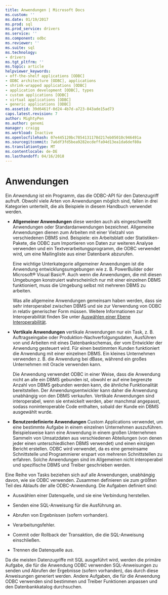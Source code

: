 ```yaml
---
title: Anwendungen | Microsoft Docs
ms.custom: ''
ms.date: 01/19/2017
ms.prod: sql
ms.prod_service: drivers
ms.service: ''
ms.component: odbc
ms.reviewer: ''
ms.suite: sql
ms.technology:
- drivers
ms.tgt_pltfrm: ''
ms.topic: article
helpviewer_keywords:
- off-the-shelf applications [ODBC]
- ODBC architecture [ODBC], applications
- shrink-wrapped applications [ODBC]
- application development [ODBC], types
- custom applications [ODBC]
- virtual applications [ODBC]
- generic applications [ODBC]
ms.assetid: 39d6461f-0d24-4b7d-a723-843ade15ad73
caps.latest.revision: 7
author: MightyPen
ms.author: genemi
manager: craigg
ms.workload: Inactive
ms.openlocfilehash: 07e445120bc7854131178d217eb05010c946491a
ms.sourcegitcommit: 7a6df3fd5bea9282ecdeffa94d13ea1da6def80a
ms.translationtype: MT
ms.contentlocale: de-DE
ms.lasthandoff: 04/16/2018
---
```

# <a name="applications"></a>Anwendungen
Ein *Anwendung* ist ein Programm, das die ODBC-API für den Datenzugriff aufruft. Obwohl viele Arten von Anwendungen möglich sind, fallen in drei Kategorien unterteilt, die als Beispiele in diesem Handbuch verwendet werden.  
  
-   **Allgemeiner Anwendungen** diese werden auch als eingeschweißt Anwendungen oder Standardanwendungen bezeichnet. Allgemeine Anwendungen dienen zum Arbeiten mit einer Vielzahl von verschiedenen DBMS sind. Beispiele: ein Arbeitsblatt oder Statistiken-Pakete, die ODBC zum Importieren von Daten zur weiteren Analyse verwenden und ein Textverarbeitungsprogramm, die ODBC verwendet wird, um eine Mailingliste aus einer Datenbank abzurufen.  
  
     Eine wichtige Unterkategorie allgemeiner Anwendungen ist die Anwendung entwicklungsumgebungen wie z. B. PowerBuilder oder Microsoft® Visual Basic®. Auch wenn die Anwendungen, die mit diesen Umgebungen konstruiert wahrscheinlich nur mit einer einzelnen DBMS funktioniert, muss die Umgebung selbst mit mehreren DBMS zu arbeiten.  
  
     Was alle allgemeine Anwendungen gemeinsam haben werden, dass sie sehr interoperabel zwischen DBMS und sie zur Verwendung von ODBC in relativ generischer Form müssen. Weitere Informationen zur Interoperabilität finden Sie unter [Auswählen einer Ebene Interoperabilität](../../odbc/reference/develop-app/choosing-a-level-of-interoperability.md).  
  
-   **Vertikale Anwendungen** vertikale Anwendungen nur ein Task, z. B. Auftragseingabe oder Produktion-Nachverfolgungsdaten, Ausführen von und Arbeiten mit eines Datenbankschemas, der vom Entwickler der Anwendung gesteuert wird. Für einen bestimmten Kunden funktioniert die Anwendung mit einer einzelnen DBMS. Ein kleines Unternehmen verwenden z. B. die Anwendung bei dBase, während ein großes Unternehmen mit Oracle verwenden kann.  
  
     Die Anwendung verwendet ODBC in einer Weise, dass die Anwendung nicht an alle ein DBMS gebunden ist, obwohl er auf eine begrenzte Anzahl von DBMS gebunden werden kann, die ähnliche Funktionalität bereitstellen. Der Anwendungsentwickler kann daher die Anwendung unabhängig von den DBMS verkaufen. Vertikale Anwendungen sind interoperabel, wenn sie entwickelt werden, aber manchmal angepasst, sodass noninteroperable Code enthalten, sobald der Kunde ein DBMS ausgewählt wurde.  
  
-   **Benutzerdefinierte Anwendungen** Custom Applications verwendet, um eine bestimmte Aufgabe in einem einzelnen Unternehmen auszuführen. Beispielsweise kann eine Anwendung in einem großen Unternehmen Sammeln von Umsatzdaten aus verschiedenen Abteilungen (von denen jeder einen unterschiedlichen DBMS verwendet) und einen einzigen Bericht erstellen. ODBC wird verwendet, da es eine gemeinsame Schnittstelle und Programmierer erspart von mehreren Schnittstellen zu erfahren. Solche Anwendungen sind im Allgemeinen nicht interoperabel und spezifische DBMS und Treiber geschrieben werden.  
  
 Eine Reihe von Tasks beziehen sich auf alle Anwendungen, unabhängig davon, wie sie ODBC verwenden. Zusammen definieren sie zum größten Teil des Ablaufs der alle ODBC-Anwendung. Die Aufgaben definiert sind:  
  
-   Auswählen einer Datenquelle, und sie eine Verbindung herstellen.  
  
-   Senden eine SQL-Anweisung für die Ausführung an.  
  
-   Abrufen von Ergebnissen (sofern vorhanden).  
  
-   Verarbeitungsfehler.  
  
-   Commit oder Rollback der Transaktion, die die SQL-Anweisung einschließen.  
  
-   Trennen die Datenquelle aus.  
  
 Da die meisten Datenzugriffe mit SQL ausgeführt wird, werden die primäre Aufgabe, die für die Anwendung ODBC verwenden SQL-Anweisungen zu senden und Abrufen der Ergebnisse (sofern vorhanden), das durch diese Anweisungen generiert werden. Andere Aufgaben, die für die Anwendung ODBC verwenden sind bestimmen und Treiber Funktionen anpassen und den Datenbankkatalog durchsuchen.
